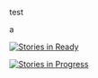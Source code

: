 test

a


[![Stories in Ready](https://badge.waffle.io/f88/test.png?label=ready&title=Ready)](https://waffle.io/f88/test)

[![Stories in Progress](https://badge.waffle.io/f88/test.png?label=in%20progress&title=In%20Progress)](https://waffle.io/f88/test)
